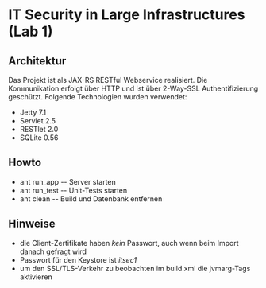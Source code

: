 IT Security in Large Infrastructures (Lab 1)
============================================

Architektur
-----------
Das Projekt ist als JAX-RS RESTful Webservice realisiert. Die Kommunikation erfolgt über HTTP und ist über 2-Way-SSL Authentifizierung geschützt. Folgende Technologien wurden verwendet:

* Jetty 7.1
* Servlet 2.5
* RESTlet 2.0
* SQLite 0.56

Howto
-----
* ant run_app -- Server starten
* ant run_test -- Unit-Tests starten
* ant clean -- Build und Datenbank entfernen

Hinweise
--------
* die Client-Zertifikate haben _kein_ Passwort, auch wenn beim Import danach gefragt wird
* Passwort für den Keystore ist _itsec1_
* um den SSL/TLS-Verkehr zu beobachten im build.xml die jvmarg-Tags aktivieren

